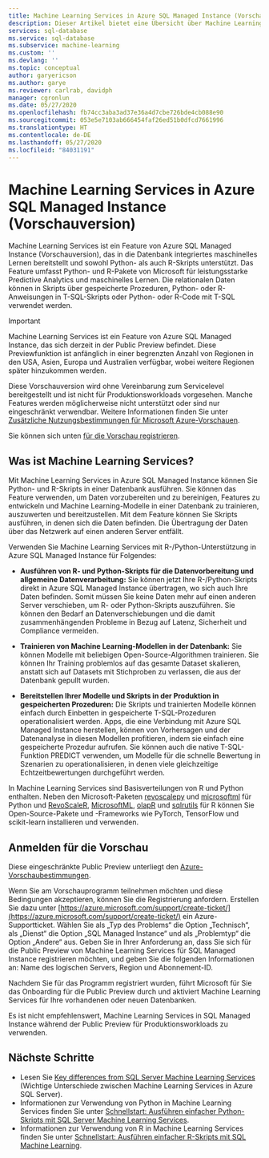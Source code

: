 ```yaml
---
title: Machine Learning Services in Azure SQL Managed Instance (Vorschauversion)
description: Dieser Artikel bietet eine Übersicht über Machine Learning Services in Azure SQL Managed Instance.
services: sql-database
ms.service: sql-database
ms.subservice: machine-learning
ms.custom: ''
ms.devlang: ''
ms.topic: conceptual
author: garyericson
ms.author: garye
ms.reviewer: carlrab, davidph
manager: cgronlun
ms.date: 05/27/2020
ms.openlocfilehash: fb74cc3aba3ad37e36a4d7cbe726bde4cb088e90
ms.sourcegitcommit: 053e5e7103ab666454faf26ed51b0dfcd7661996
ms.translationtype: HT
ms.contentlocale: de-DE
ms.lasthandoff: 05/27/2020
ms.locfileid: "84031191"
---
```

# <a name="machine-learning-services-in-azure-sql-managed-instance-preview"></a>Machine Learning Services in Azure SQL Managed Instance (Vorschauversion)

Machine Learning Services ist ein Feature von Azure SQL Managed Instance (Vorschauversion), das in die Datenbank integriertes maschinelles Lernen bereitstellt und sowohl Python- als auch R-Skripts unterstützt. Das Feature umfasst Python- und R-Pakete von Microsoft für leistungsstarke Predictive Analytics und maschinelles Lernen. Die relationalen Daten können in Skripts über gespeicherte Prozeduren, Python- oder R-Anweisungen in T-SQL-Skripts oder Python- oder R-Code mit T-SQL verwendet werden.

> [!IMPORTANT]
> Machine Learning Services ist ein Feature von Azure SQL Managed Instance, das sich derzeit in der Public Preview befindet.
> Diese Previewfunktion ist anfänglich in einer begrenzten Anzahl von Regionen in den USA, Asien, Europa und Australien verfügbar, wobei weitere Regionen später hinzukommen werden.
>
> Diese Vorschauversion wird ohne Vereinbarung zum Servicelevel bereitgestellt und ist nicht für Produktionsworkloads vorgesehen. Manche Features werden möglicherweise nicht unterstützt oder sind nur eingeschränkt verwendbar.
> Weitere Informationen finden Sie unter [Zusätzliche Nutzungsbestimmungen für Microsoft Azure-Vorschauen](https://azure.microsoft.com/support/legal/preview-supplemental-terms/).
>
> Sie können sich unten [für die Vorschau registrieren](#signup).

## <a name="what-is-machine-learning-services"></a>Was ist Machine Learning Services?

Mit Machine Learning Services in Azure SQL Managed Instance können Sie Python- und R-Skripts in einer Datenbank ausführen. Sie können das Feature verwenden, um Daten vorzubereiten und zu bereinigen, Features zu entwickeln und Machine Learning-Modelle in einer Datenbank zu trainieren, auszuwerten und bereitzustellen. Mit dem Feature können Sie Skripts ausführen, in denen sich die Daten befinden. Die Übertragung der Daten über das Netzwerk auf einen anderen Server entfällt.

Verwenden Sie Machine Learning Services mit R-/Python-Unterstützung in Azure SQL Managed Instance für Folgendes:

- **Ausführen von R- und Python-Skripts für die Datenvorbereitung und allgemeine Datenverarbeitung:** Sie können jetzt Ihre R-/Python-Skripts direkt in Azure SQL Managed Instance übertragen, wo sich auch Ihre Daten befinden. Somit müssen Sie keine Daten mehr auf einen anderen Server verschieben, um R- oder Python-Skripts auszuführen. Sie können den Bedarf an Datenverschiebungen und die damit zusammenhängenden Probleme in Bezug auf Latenz, Sicherheit und Compliance vermeiden.

- **Trainieren von Machine Learning-Modellen in der Datenbank:** Sie können Modelle mit beliebigen Open-Source-Algorithmen trainieren. Sie können Ihr Training problemlos auf das gesamte Dataset skalieren, anstatt sich auf Datasets mit Stichproben zu verlassen, die aus der Datenbank gepullt wurden.

- **Bereitstellen Ihrer Modelle und Skripts in der Produktion in gespeicherten Prozeduren:** Die Skripts und trainierten Modelle können einfach durch Einbetten in gespeicherte T-SQL-Prozeduren operationalisiert werden. Apps, die eine Verbindung mit Azure SQL Managed Instance herstellen, können von Vorhersagen und der Datenanalyse in diesen Modellen profitieren, indem sie einfach eine gespeicherte Prozedur aufrufen. Sie können auch die native T-SQL-Funktion PREDICT verwenden, um Modelle für die schnelle Bewertung in Szenarien zu operationalisieren, in denen viele gleichzeitige Echtzeitbewertungen durchgeführt werden.

In Machine Learning Services sind Basisverteilungen von R und Python enthalten. Neben den Microsoft-Paketen [revoscalepy](https://docs.microsoft.com/sql/advanced-analytics/python/ref-py-revoscalepy) und [microsoftml](https://docs.microsoft.com/sql/advanced-analytics/python/ref-py-microsoftml) für Python und [RevoScaleR](https://docs.microsoft.com/sql/advanced-analytics/r/ref-r-revoscaler), [MicrosoftML](https://docs.microsoft.com/sql/advanced-analytics/r/ref-r-microsoftml), [olapR](https://docs.microsoft.com/sql/advanced-analytics/r/ref-r-olapr) und [sqlrutils](https://docs.microsoft.com/sql/advanced-analytics/r/ref-r-sqlrutils) für R können Sie Open-Source-Pakete und -Frameworks wie PyTorch, TensorFlow und scikit-learn installieren und verwenden.

<a name="signup"></a>

## <a name="sign-up-for-the-preview"></a>Anmelden für die Vorschau

Diese eingeschränkte Public Preview unterliegt den [Azure-Vorschaubestimmungen](https://azure.microsoft.com/support/legal/preview-supplemental-terms/). 

Wenn Sie am Vorschauprogramm teilnehmen möchten und diese Bedingungen akzeptieren, können Sie die Registrierung anfordern. Erstellen Sie dazu unter [https://azure.microsoft.com/support/create-ticket/](https://azure.microsoft.com/support/create-ticket/) ein Azure-Supportticket. Wählen Sie als „Typ des Problems“ die Option „Technisch“, als „Dienst“ die Option „SQL Managed Instance“ und als „Problemtyp“ die Option „Andere“ aus. Geben Sie in Ihrer Anforderung an, dass Sie sich für die Public Preview von Machine Learning Services für SQL Managed Instance registrieren möchten, und geben Sie die folgenden Informationen an: Name des logischen Servers, Region und Abonnement-ID.

Nachdem Sie für das Programm registriert wurden, führt Microsoft für Sie das Onboarding für die Public Preview durch und aktiviert Machine Learning Services für Ihre vorhandenen oder neuen Datenbanken.

Es ist nicht empfehlenswert, Machine Learning Services in SQL Managed Instance während der Public Preview für Produktionsworkloads zu verwenden.

## <a name="next-steps"></a>Nächste Schritte

- Lesen Sie [Key differences from SQL Server Machine Learning Services](machine-learning-services-differences.md) (Wichtige Unterschiede zwischen Machine Learning Services in Azure SQL Server).
- Informationen zur Verwendung von Python in Machine Learning Services finden Sie unter [Schnellstart: Ausführen einfacher Python-Skripts mit SQL Server Machine Learning Services](https://docs.microsoft.com/sql/machine-learning/tutorials/quickstart-python-create-script?context=/azure/azure-sql/managed-instance/context/ml-context&view=sql-server-ver15).
- Informationen zur Verwendung von R in Machine Learning Services finden Sie unter [Schnellstart: Ausführen einfacher R-Skripts mit SQL Machine Learning](https://docs.microsoft.com/sql/machine-learning/tutorials/quickstart-r-create-script?context=/azure/azure-sql/managed-instance/context/ml-context&view=sql-server-ver15).
